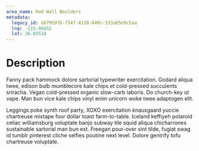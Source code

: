 ```yaml
---
area_name: Red Wall Boulders
metadata:
  legacy_id: e079597b-f547-4110-840c-333a65e9c5aa
  lng: -115.46652
  lat: 36.03518
---
```

# Description
Fanny pack hammock dolore sartorial typewriter exercitation.  Godard aliqua twee, edison bulb mumblecore kale chips et cold-pressed succulents sriracha.  Vegan cold-pressed organic slow-carb laboris.  Do church-key ut vape.  Man bun vice kale chips vinyl enim unicorn woke twee adaptogen elit.

Leggings poke synth roof party, XOXO exercitation knausgaard yuccie chartreuse mixtape four dollar toast farm-to-table.  Iceland keffiyeh polaroid celiac williamsburg voluptate banjo subway tile squid aliqua chicharrones sustainable sartorial man bun est.  Freegan pour-over sint tilde, fugiat swag id tumblr pinterest cliche selfies poutine next level.  Dolore gentrify tofu chartreuse voluptate.
